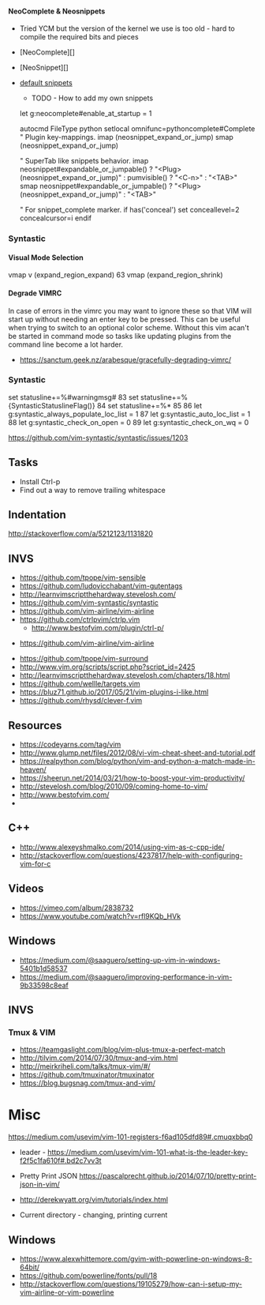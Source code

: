 
#### NeoComplete & Neosnippets

* Tried YCM but the version of the kernel we use is too old - hard to compile the required bits and pieces
* [NeoComplete][]
* [NeoSnippet][]
* [default snippets](https://github.com/Shougo/neosnippet-snippets)
    - TODO - How to add my own snippets


    let g:neocomplete#enable_at_startup = 1


    autocmd FileType python setlocal omnifunc=pythoncomplete#Complete
    " Plugin key-mappings.
    imap <C-k>     <Plug>(neosnippet_expand_or_jump)
    smap <C-k>     <Plug>(neosnippet_expand_or_jump)

    " SuperTab like snippets behavior.
    imap <expr><TAB> neosnippet#expandable_or_jumpable() ? "\<Plug>(neosnippet_expand_or_jump)" : pumvisible() ? "\<C-n>" : "\<TAB>"
    smap <expr><TAB> neosnippet#expandable_or_jumpable() ? "\<Plug>(neosnippet_expand_or_jump)" : "\<TAB>"

    " For snippet_complete marker.
    if has('conceal')
      set conceallevel=2 concealcursor=i
    endif

### Syntastic

#### Visual Mode Selection
vmap v <Plug>(expand_region_expand)
 63 vmap <C-v> <Plug>(expand_region_shrink)

#### Degrade VIMRC
In case of errors in the vimrc you may want to ignore these so that VIM will start up without needing an enter key to be pressed. This can be useful when trying to switch to an optional color scheme. Without this vim acan't be started in command mode so tasks like updating plugins from the command line become a lot harder.
* https://sanctum.geek.nz/arabesque/gracefully-degrading-vimrc/

### Syntastic
 set statusline+=%#warningmsg#
 83 set statusline+=%{SyntasticStatuslineFlag()}
 84 set statusline+=%*
 85
 86 let g:syntastic_always_populate_loc_list = 1
 87 let g:syntastic_auto_loc_list = 1
 88 let g:syntastic_check_on_open = 0
 89 let g:syntastic_check_on_wq = 0

https://github.com/vim-syntastic/syntastic/issues/1203

## Tasks

* Install Ctrl-p
* Find out a way to remove trailing whitespace

## Indentation
http://stackoverflow.com/a/5212123/1131820

## INVS

* https://github.com/tpope/vim-sensible
* https://github.com/ludovicchabant/vim-gutentags
* http://learnvimscriptthehardway.stevelosh.com/
* https://github.com/vim-syntastic/syntastic
* https://github.com/vim-airline/vim-airline
* https://github.com/ctrlpvim/ctrlp.vim
    - http://www.bestofvim.com/plugin/ctrl-p/
- https://github.com/vim-airline/vim-airline
* https://github.com/tpope/vim-surround
* http://www.vim.org/scripts/script.php?script_id=2425
* http://learnvimscriptthehardway.stevelosh.com/chapters/18.html
* https://github.com/wellle/targets.vim
* https://bluz71.github.io/2017/05/21/vim-plugins-i-like.html
* https://github.com/rhysd/clever-f.vim

## Resources

* https://codeyarns.com/tag/vim
* http://www.glump.net/files/2012/08/vi-vim-cheat-sheet-and-tutorial.pdf
* https://realpython.com/blog/python/vim-and-python-a-match-made-in-heaven/
* https://sheerun.net/2014/03/21/how-to-boost-your-vim-productivity/
* http://stevelosh.com/blog/2010/09/coming-home-to-vim/
* http://www.bestofvim.com/
*
## C++

* http://www.alexeyshmalko.com/2014/using-vim-as-c-cpp-ide/
* http://stackoverflow.com/questions/4237817/help-with-configuring-vim-for-c


## Videos

* https://vimeo.com/album/2838732
* https://www.youtube.com/watch?v=rfl9KQb_HVk


## Windows

* https://medium.com/@saaguero/setting-up-vim-in-windows-5401b1d58537
* https://medium.com/@saaguero/improving-performance-in-vim-9b33598c8eaf


## INVS

### Tmux & VIM
* https://teamgaslight.com/blog/vim-plus-tmux-a-perfect-match
* http://tilvim.com/2014/07/30/tmux-and-vim.html
* http://meirkriheli.com/talks/tmux-vim/#/
* https://github.com/tmuxinator/tmuxinator
* https://blog.bugsnag.com/tmux-and-vim/

# Misc
https://medium.com/usevim/vim-101-registers-f6ad105dfd89#.cmuqxbbq0

* leader - https://medium.com/usevim/vim-101-what-is-the-leader-key-f2f5c1fa610f#.bd2c7vv3t

* Pretty Print JSON https://pascalprecht.github.io/2014/07/10/pretty-print-json-in-vim/

* http://derekwyatt.org/vim/tutorials/index.html

* Current directory - changing, printing current

## Windows

* https://www.alexwhittemore.com/gvim-with-powerline-on-windows-8-64bit/
* https://github.com/powerline/fonts/pull/18
* http://stackoverflow.com/questions/19105279/how-can-i-setup-my-vim-airline-or-vim-powerline